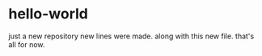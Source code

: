 # hello-world
just a new repository
new lines were made.
along with this new file.
that's all for now.
